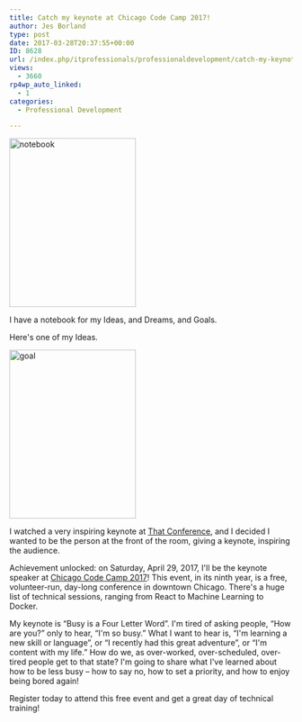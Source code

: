 ```yaml
---
title: Catch my keynote at Chicago Code Camp 2017!
author: Jes Borland
type: post
date: 2017-03-28T20:37:55+00:00
ID: 8628
url: /index.php/itprofessionals/professionaldevelopment/catch-my-keynote-at-chicago-code-camp-2017/
views:
  - 3660
rp4wp_auto_linked:
  - 1
categories:
  - Professional Development

---
```

[<img class="aligncenter size-medium wp-image-8631" src="/wp-content/uploads/2017/03/Notebook-225x300.jpg" alt="notebook" width="225" height="300" srcset="/wp-content/uploads/2017/03/Notebook-225x300.jpg 225w, /wp-content/uploads/2017/03/Notebook-768x1024.jpg 768w, /wp-content/uploads/2017/03/Notebook.jpg 1512w" sizes="(max-width: 225px) 100vw, 225px" />][1]

I have a notebook for my Ideas, and Dreams, and Goals.

Here's one of my Ideas.

[<img class="aligncenter size-medium wp-image-8632" src="/wp-content/uploads/2017/03/Goal-225x300.jpg" alt="goal" width="225" height="300" srcset="/wp-content/uploads/2017/03/Goal-225x300.jpg 225w, /wp-content/uploads/2017/03/Goal-768x1024.jpg 768w, /wp-content/uploads/2017/03/Goal.jpg 1512w" sizes="(max-width: 225px) 100vw, 225px" />][2]

I watched a very inspiring keynote at [That Conference][3], and I decided I wanted to be the person at the front of the room, giving a keynote, inspiring the audience.

Achievement unlocked: on Saturday, April 29, 2017, I'll be the keynote speaker at [Chicago Code Camp 2017][4]! This event, in its ninth year, is a free, volunteer-run, day-long conference in downtown Chicago. There's a huge list of technical sessions, ranging from React to Machine Learning to Docker.

My keynote is “Busy is a Four Letter Word”. I'm tired of asking people, “How are you?” only to hear, “I'm so busy.” What I want to hear is, “I'm learning a new skill or language”, or “I recently had this great adventure”, or “I'm content with my life.” How do we, as over-worked, over-scheduled, over-tired people get to that state? I'm going to share what I've learned about how to be less busy &#8211; how to say no, how to set a priority, and how to enjoy being bored again!

Register today to attend this free event and get a great day of technical training!

 [1]: /wp-content/uploads/2017/03/Notebook.jpg
 [2]: /wp-content/uploads/2017/03/Goal.jpg
 [3]: https://www.thatconference.com/
 [4]: https://www.chicagocodecamp.com/